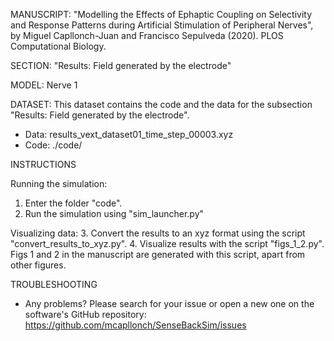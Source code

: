 MANUSCRIPT: "Modelling the Effects of Ephaptic Coupling on Selectivity and Response Patterns during Artificial Stimulation of Peripheral Nerves", by Miguel Capllonch-Juan and Francisco Sepulveda (2020). PLOS Computational Biology.

SECTION: "Results: Field generated by the electrode"

MODEL: Nerve 1

DATASET:
This dataset contains the code and the data for the subsection "Results: Field generated by the electrode".

 - Data: results_vext_dataset01_time_step_00003.xyz
 - Code: ./code/

INSTRUCTIONS

Running the simulation:
1. Enter the  folder "code".
2. Run the simulation using "sim_launcher.py"

Visualizing data:
3. Convert the results to an xyz format using the script "convert_results_to_xyz.py".
4. Visualize results with the script "figs_1_2.py". Figs 1 and 2 in the manuscript are generated with this script, apart from other figures.

TROUBLESHOOTING
 - Any problems? Please search for your issue or open a new one on the software's GitHub repository: https://github.com/mcapllonch/SenseBackSim/issues

